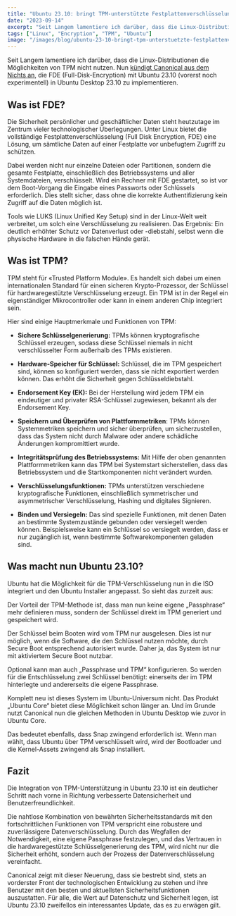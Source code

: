 ```yaml
---
title: "Ubuntu 23.10: bringt TPM-unterstützte Festplattenverschlüsselung"
date: "2023-09-14"
excerpt: "Seit Langem lamentiere ich darüber, dass die Linux-Distributionen die Möglichkeiten von TPM nicht nutzen. Nun kündigt Canonical aus dem Nichts an, die FDE (Full-Disk-Encryption) mit Ubuntu 23.10 (vorerst noch experimentell) in Ubuntu Desktop 23.10 zu implementieren. Was ist FDE? Die Sicherheit persönlicher und geschäftlicher Daten steht heutzutage im Zentrum vieler technologischer Überlegungen. Unter Linux bietet die […]"
tags: ["Linux", "Encryption", "TPM", "Ubuntu"]
image: "/images/blog/ubuntu-23-10-bringt-tpm-unterstuetzte-festplattenverschluesselung.svg"
---
```


Seit Langem lamentiere ich darüber, dass die Linux-Distributionen die Möglichkeiten von TPM nicht nutzen. Nun [kündigt Canonical aus dem Nichts an](https://ubuntu.com/blog/tpm-backed-full-disk-encryption-is-coming-to-ubuntu), die FDE (Full-Disk-Encryption) mit Ubuntu 23.10 (vorerst noch experimentell) in Ubuntu Desktop 23.10 zu implementieren.






## Was ist FDE?




Die Sicherheit persönlicher und geschäftlicher Daten steht heutzutage im Zentrum vieler technologischer Überlegungen. Unter Linux bietet die vollständige Festplattenverschlüsselung (Full Disk Encryption, FDE) eine Lösung, um sämtliche Daten auf einer Festplatte vor unbefugtem Zugriff zu schützen.





Dabei werden nicht nur einzelne Dateien oder Partitionen, sondern die gesamte Festplatte, einschließlich des Betriebssystems und aller Systemdateien, verschlüsselt. Wird ein Rechner mit FDE gestartet, so ist vor dem Boot-Vorgang die Eingabe eines Passworts oder Schlüssels erforderlich. Dies stellt sicher, dass ohne die korrekte Authentifizierung kein Zugriff auf die Daten möglich ist.





Tools wie LUKS (Linux Unified Key Setup) sind in der Linux-Welt weit verbreitet, um solch eine Verschlüsselung zu realisieren. Das Ergebnis: Ein deutlich erhöhter Schutz vor Datenverlust oder -diebstahl, selbst wenn die physische Hardware in die falschen Hände gerät.






## Was ist TPM?




TPM steht für «Trusted Platform Module». Es handelt sich dabei um einen internationalen Standard für einen sicheren Krypto-Prozessor, der Schlüssel für hardwaregestützte Verschlüsselung erzeugt. Ein TPM ist in der Regel ein eigenständiger Mikrocontroller oder kann in einem anderen Chip integriert sein.





Hier sind einige Hauptmerkmale und Funktionen von TPM:







- **Sichere Schlüsselgenerierung:** TPMs können kryptografische Schlüssel erzeugen, sodass diese Schlüssel niemals in nicht verschlüsselter Form außerhalb des TPMs existieren.




- **Hardware-Speicher für Schlüssel:** Schlüssel, die im TPM gespeichert sind, können so konfiguriert werden, dass sie nicht exportiert werden können. Das erhöht die Sicherheit gegen Schlüsseldiebstahl.




- **Endorsement Key (EK):** Bei der Herstellung wird jedem TPM ein eindeutiger und privater RSA-Schlüssel zugewiesen, bekannt als der Endorsement Key.




- **Speichern und Überprüfen von Plattformmetriken**: TPMs können Systemmetriken speichern und sicher überprüfen, um sicherzustellen, dass das System nicht durch Malware oder andere schädliche Änderungen kompromittiert wurde.




- **Integritätsprüfung des Betriebssystems:** Mit Hilfe der oben genannten Plattformmetriken kann das TPM bei Systemstart sicherstellen, dass das Betriebssystem und die Startkomponenten nicht verändert wurden.




- **Verschlüsselungsfunktionen:** TPMs unterstützen verschiedene kryptografische Funktionen, einschließlich symmetrischer und asymmetrischer Verschlüsselung, Hashing und digitales Signieren.




- **Binden und Versiegeln:** Das sind spezielle Funktionen, mit denen Daten an bestimmte Systemzustände gebunden oder versiegelt werden können. Beispielsweise kann ein Schlüssel so versiegelt werden, dass er nur zugänglich ist, wenn bestimmte Softwarekomponenten geladen sind.







## **Was macht nun Ubuntu 23.10?**




Ubuntu hat die Möglichkeit für die TPM-Verschlüsselung nun in die ISO integriert und den Ubuntu Installer angepasst. So sieht das zurzeit aus:









Der Vorteil der TPM-Methode ist, dass man nun keine eigene „Passphrase“ mehr definieren muss, sondern der Schlüssel direkt im TPM generiert und gespeichert wird.





Der Schlüssel beim Booten wird vom TPM nur ausgelesen. Dies ist nur möglich, wenn die Software, die den Schlüssel nutzen möchte, durch Secure Boot entsprechend autorisiert wurde. Daher ja, das System ist nur mit aktiviertem Secure Boot nutzbar.





Optional kann man auch „Passphrase und TPM“ konfigurieren. So werden für die Entschlüsselung zwei Schlüssel benötigt: einerseits der im TPM hinterlegte und andererseits die eigene Passphrase.





Komplett neu ist dieses System im Ubuntu-Universum nicht. Das Produkt „Ubuntu Core“ bietet diese Möglichkeit schon länger an. Und im Grunde nutzt Canonical nun die gleichen Methoden in Ubuntu Desktop wie zuvor in Ubuntu Core.





Das bedeutet ebenfalls, dass Snap zwingend erforderlich ist. Wenn man wählt, dass Ubuntu über TPM verschlüsselt wird, wird der Bootloader und die Kernel-Assets zwingend als Snap installiert.






## Fazit




Die Integration von TPM-Unterstützung in Ubuntu 23.10 ist ein deutlicher Schritt nach vorne in Richtung verbesserte Datensicherheit und Benutzerfreundlichkeit.





Die nahtlose Kombination von bewährten Sicherheitsstandards mit den fortschrittlichen Funktionen von TPM verspricht eine robustere und zuverlässigere Datenverschlüsselung. Durch das Wegfallen der Notwendigkeit, eine eigene Passphrase festzulegen, und das Vertrauen in die hardwaregestützte Schlüsselgenerierung des TPM, wird nicht nur die Sicherheit erhöht, sondern auch der Prozess der Datenverschlüsselung vereinfacht.





Canonical zeigt mit dieser Neuerung, dass sie bestrebt sind, stets an vorderster Front der technologischen Entwicklung zu stehen und ihre Benutzer mit den besten und aktuellsten Sicherheitsfunktionen auszustatten. Für alle, die Wert auf Datenschutz und Sicherheit legen, ist Ubuntu 23.10 zweifellos ein interessantes Update, das es zu erwägen gilt.